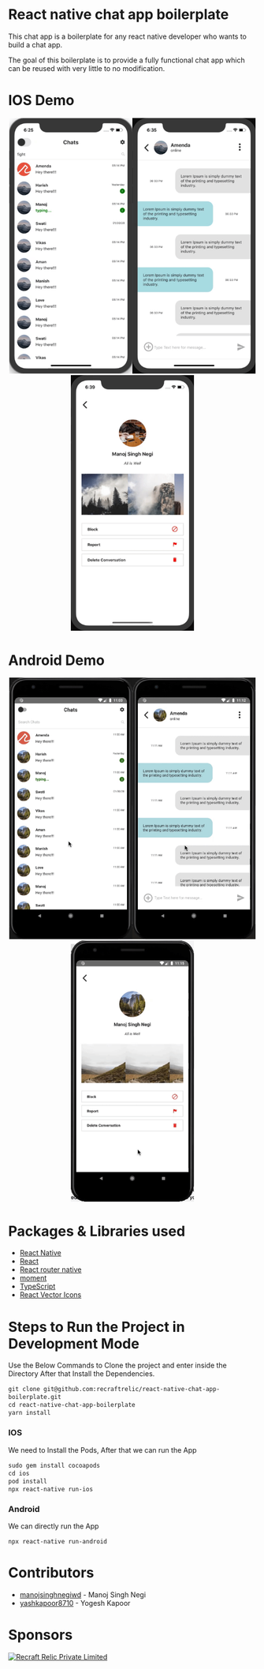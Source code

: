 React native chat app boilerplate
=======

This chat app is a boilerplate for any react native developer who wants to build a chat app.

The goal of this boilerplate is to provide a fully functional chat app which can be reused with very little to no modification.

IOS Demo
=======
<p align="center">
  <img width="250" src="./ios-1.gif"><img width="250" src="./ios-2.gif"><img width="250" src="./ios-3.gif">
</p>

Android Demo
=======
<p align="center">
  <img width="250" src="./android-1.gif"><img width="250" src="./android-2.gif"><img width="250" src="./android-3.gif">
</p>

Packages & Libraries used
=======

* [React Native](https://www.npmjs.com/package/react-native)
* [React](https://www.npmjs.com/package/react)
* [React router native](https://www.npmjs.com/package/react-router-native)
* [moment](https://www.npmjs.com/package/moment)
* [TypeScript](https://www.npmjs.com/package/typescript)
* [React Vector Icons](https://www.npmjs.com/package/react-native-vector-icons)

Steps to Run the Project in Development Mode
=======
Use the Below Commands to Clone the project and enter inside the Directory
After that Install the Dependencies.
```
git clone git@github.com:recraftrelic/react-native-chat-app-boilerplate.git
cd react-native-chat-app-boilerplate
yarn install
```

### IOS
We need to Install the Pods, After that we can run the App
```
sudo gem install cocoapods
cd ios
pod install
npx react-native run-ios
```

### Android
We can directly run the App
```
npx react-native run-android
```

Contributors
=======
* [manojsinghnegiwd](https://github.com/manojsinghnegiwd) - Manoj Singh Negi
* [yashkapoor8710](https://github.com/yashkapoor8710) - Yogesh Kapoor

Sponsors
=======
[<img src="http://www.recraftstudio.com/images/logo.png" alt="Recraft Relic Private Limited" width="50"/>](http://www.recraftrelic.com)